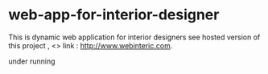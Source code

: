 # web-app-for-interior-designer
This is dynamic web application for interior designers
see hosted version of this project , <>
link : http://www.webinteric.com.

under running 

